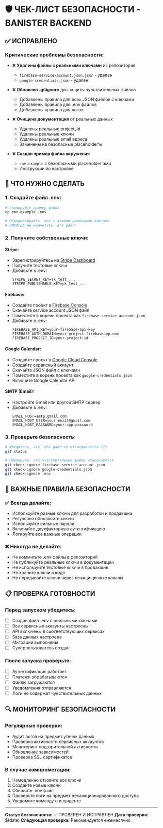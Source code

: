 # 🛡️ ЧЕК-ЛИСТ БЕЗОПАСНОСТИ - BANISTER BACKEND

## ✅ ИСПРАВЛЕНО

### Критические проблемы безопасности:
- ❌ **Удалены файлы с реальными ключами** из репозитория
  - `firebase-service-account.json.json` - удален
  - `google-credentials.json` - удален

- ❌ **Обновлен .gitignore** для защиты чувствительных файлов
  - Добавлены правила для всех JSON файлов с ключами
  - Добавлены правила для .env файлов
  - Добавлены правила для логов

- ❌ **Очищена документация** от реальных данных
  - Удалены реальные project_id
  - Удалены реальные ключи
  - Удалены реальные email адреса
  - Заменены на безопасные placeholder'ы

- ❌ **Создан пример файла окружения**
  - `env.example` с безопасными placeholder'ами
  - Инструкции по настройке

## 🔧 ЧТО НУЖНО СДЕЛАТЬ

### 1. Создайте файл .env:
```bash
# Скопируйте пример файла
cp env.example .env

# Отредактируйте .env с вашими реальными ключами
# НИКОГДА не коммитьте .env файл!
```

### 2. Получите собственные ключи:

#### Stripe:
- Зарегистрируйтесь на [Stripe Dashboard](https://dashboard.stripe.com/)
- Получите тестовые ключи
- Добавьте в .env:
  ```
  STRIPE_SECRET_KEY=sk_test_...
  STRIPE_PUBLISHABLE_KEY=pk_test_...
  ```

#### Firebase:
- Создайте проект в [Firebase Console](https://console.firebase.google.com/)
- Скачайте service account JSON файл
- Поместите в корень проекта как `firebase-service-account.json`
- Добавьте в .env:
  ```
  FIREBASE_API_KEY=your-firebase-api-key
  FIREBASE_AUTH_DOMAIN=your-project.firebaseapp.com
  FIREBASE_PROJECT_ID=your-project-id
  ```

#### Google Calendar:
- Создайте проект в [Google Cloud Console](https://console.cloud.google.com/)
- Создайте сервисный аккаунт
- Скачайте JSON файл с ключами
- Поместите в корень проекта как `google-credentials.json`
- Включите Google Calendar API

#### SMTP (Email):
- Настройте Gmail или другой SMTP сервер
- Добавьте в .env:
  ```
  EMAIL_HOST=smtp.gmail.com
  EMAIL_HOST_USER=your-email@gmail.com
  EMAIL_HOST_PASSWORD=your-app-password
  ```

### 3. Проверьте безопасность:
```bash
# Убедитесь, что .env файл не отслеживается Git
git status

# Проверьте, что чувствительные файлы игнорируются
git check-ignore firebase-service-account.json
git check-ignore google-credentials.json
git check-ignore .env
```

## 🚨 ВАЖНЫЕ ПРАВИЛА БЕЗОПАСНОСТИ

### ✅ Всегда делайте:
- Используйте разные ключи для разработки и продакшна
- Регулярно обновляйте ключи
- Используйте сильные пароли
- Включайте двухфакторную аутентификацию
- Логируйте все важные операции

### ❌ Никогда не делайте:
- Не коммитьте .env файлы в репозиторий
- Не публикуйте реальные ключи в документации
- Не используйте тестовые ключи в продакшне
- Не храните ключи в коде
- Не передавайте ключи через незащищенные каналы

## 📋 ПРОВЕРКА ГОТОВНОСТИ

### Перед запуском убедитесь:
- [ ] Создан файл .env с реальными ключами
- [ ] Все сервисные аккаунты настроены
- [ ] API включены в соответствующих сервисах
- [ ] База данных настроена
- [ ] Миграции выполнены
- [ ] Суперпользователь создан

### После запуска проверьте:
- [ ] Аутентификация работает
- [ ] Платежи обрабатываются
- [ ] Файлы загружаются
- [ ] Уведомления отправляются
- [ ] Логи не содержат чувствительных данных

## 🔍 МОНИТОРИНГ БЕЗОПАСНОСТИ

### Регулярные проверки:
- Аудит логов на предмет утечек данных
- Проверка активности сервисных аккаунтов
- Мониторинг подозрительной активности
- Обновление зависимостей
- Проверка SSL сертификатов

### В случае компрометации:
1. Немедленно отзовите все ключи
2. Создайте новые ключи
3. Обновите .env файл
4. Проверьте логи на предмет несанкционированного доступа
5. Уведомите команду о инциденте

---

**Статус безопасности:** ✅ ПРОВЕРЕН И ИСПРАВЛЕН
**Дата проверки:** $(date)
**Следующая проверка:** Рекомендуется ежемесячно 